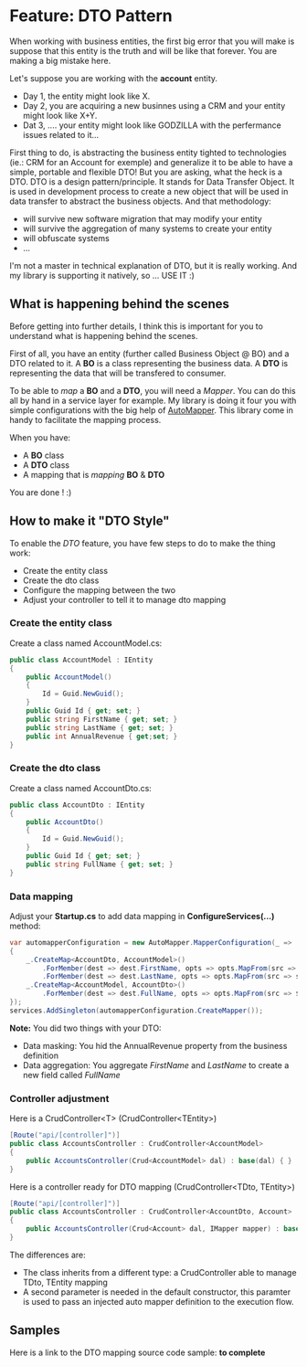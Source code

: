 # Feature: DTO Pattern
When working with business entities, the first big error that you will make is suppose that this entity is the truth and will be like that forever. You are making a big mistake here.

Let's suppose you are working with the **account** entity. 
- Day 1, the entity might look like X. 
- Day 2, you are acquiring a new businnes using a CRM and your entity might look like X+Y.
- Dat 3, .... your entity might look like GODZILLA with the perfermance issues related to it...

First thing to do, is abstracting the business entity tighted to technologies (ie.: CRM for an Account for exemple) and generalize it to be able to have a simple, portable and flexible DTO! But you are asking, what the heck is a DTO. DTO is a design pattern/principle. It stands for Data Transfer Object. It is used in development process to create a new object that will be used in data transfer to abstract the business objects. And that methodology:
- will survive new software migration that may modify your entity
- will survive the aggregation of many systems to create your entity
- will obfuscate systems
- ...

I'm not a master in technical explanation of DTO, but it is really working. And my library is supporting it natively, so ... USE IT :)

## What is happening behind the scenes
Before getting into further details, I think this is important for you to understand what is happening behind the scenes.

First of all, you have an entity (further called Business Object @ BO) and a DTO related to it. A **BO** is a class representing the business data. A **DTO** is representing the data that will be transfered to consumer.

To be able to *map* a **BO** and a **DTO**, you will need a *Mapper*. You can do this all by hand in a service layer for example. My library is doing it four you with simple configurations with the big help of [AutoMapper](https://github.com/AutoMapper/AutoMapper). This library come in handy to facilitate the mapping process.

When you have:
- A **BO** class
- A **DTO** class
- A mapping that is *mapping* **BO** & **DTO**

You are done ! :)

## How to make it "DTO Style"
To enable the *DTO* feature, you have few steps to do to make the thing work:
- Create the entity class
- Create the dto class
- Configure the mapping between the two
- Adjust your controller to tell it to manage dto mapping
### Create the entity class
Create a class named AccountModel.cs:

```csharp
public class AccountModel : IEntity
{
    public AccountModel()
    {
        Id = Guid.NewGuid();
    }
    public Guid Id { get; set; }
    public string FirstName { get; set; }
    public string LastName { get; set; }
    public int AnnualRevenue { get;set; }
}
```

### Create the dto class
Create a class named AccountDto.cs:

```csharp
public class AccountDto : IEntity
{
    public AccountDto()
    {
        Id = Guid.NewGuid();
    }
    public Guid Id { get; set; }
    public string FullName { get; set; }
}
```

### Data mapping
Adjust your **Startup.cs** to add data mapping in **ConfigureServices(...)** method:
```csharp
var automapperConfiguration = new AutoMapper.MapperConfiguration(_ =>
{
    _.CreateMap<AccountDto, AccountModel>()
        .ForMember(dest => dest.FirstName, opts => opts.MapFrom(src => src.FullName.Split(',', StringSplitOptions.None)[0]))
        .ForMember(dest => dest.LastName, opts => opts.MapFrom(src => src.FullName.Split(',', StringSplitOptions.None)[1]));
    _.CreateMap<AccountModel, AccountDto>()
        .ForMember(dest => dest.FullName, opts => opts.MapFrom(src => $"{src.FirstName},{src.LastName}"));
});
services.AddSingleton(automapperConfiguration.CreateMapper());
```

**Note:** You did two things with your DTO:
- Data masking: You hid the AnnualRevenue property from the business definition
- Data aggregation: You aggregate *FirstName* and *LastName* to create a new field called *FullName*

### Controller adjustment
Here is a CrudController\<T> (CrudController\<TEntity>)
```csharp
[Route("api/[controller]")]
public class AccountsController : CrudController<AccountModel>
{
    public AccountsController(Crud<AccountModel> dal) : base(dal) { }
}
```

Here is a controller ready for DTO mapping (CrudController\<TDto, TEntity>)
```csharp
[Route("api/[controller]")]
public class AccountsController : CrudController<AccountDto, Account>
{
    public AccountsController(Crud<Account> dal, IMapper mapper) : base(dal, mapper) { }
}
```

The differences are:
- The class inherits from a different type: a CrudController able to manage TDto, TEntity mapping
- A second parameter is needed in the default constructor, this paramter is used to pass an injected auto mapper definition to the execution flow.

## Samples

Here is a link to the DTO mapping source code sample: **to complete**
